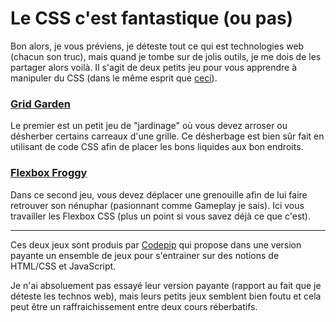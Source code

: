 # Le CSS c'est fantastique (ou pas)

Bon alors, je vous préviens, je déteste tout ce qui est technologies web (chacun son truc), mais quand je tombe sur de jolis outils, je me dois de les partager alors voilà. Il s'agit de deux petits jeu pour vous apprendre à manipuler du CSS (dans le même esprit que [ceci](Git_Branching.md)).

### [Grid Garden](https://cssgridgarden.com/#fr)

Le premier est un petit jeu de "jardinage" où vous devez arroser ou désherber certains carreaux d'une grille. Ce désherbage est bien sûr fait en utilisant de code CSS afin de placer les bons liquides aux bon endroits.

### [Flexbox Froggy](https://flexboxfroggy.com/#fr)

Dans ce second jeu, vous devez déplacer une grenouille afin de lui faire retrouver son nénuphar (pasionnant comme Gameplay je sais). Ici vous travailler les Flexbox CSS (plus un point si vous savez déjà ce que c'est).

----------------------------------

Ces deux jeux sont produis par [Codepip](https://codepip.com/) qui propose dans une version payante un ensemble de jeux pour s'entrainer sur des notions de HTML/CSS et JavaScript.

Je n'ai absoluement pas essayé leur version payante (rapport au fait que je déteste les technos web), mais leurs petits jeux semblent bien foutu et cela peut être un raffraichissement entre deux cours réberbatifs. 